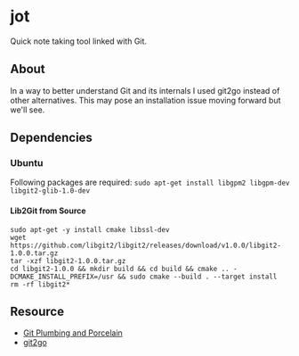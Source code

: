 # jot

Quick note taking tool linked with Git.

## About

In a way to better understand Git and its internals I used git2go instead of other alternatives. This may pose an installation issue moving forward but we'll see.

## Dependencies

### Ubuntu

Following packages are required: `sudo apt-get install libgpm2 libgpm-dev libgit2-glib-1.0-dev`

#### Lib2Git from Source

```
sudo apt-get -y install cmake libssl-dev
wget https://github.com/libgit2/libgit2/releases/download/v1.0.0/libgit2-1.0.0.tar.gz
tar -xzf libgit2-1.0.0.tar.gz
cd libgit2-1.0.0 && mkdir build && cd build && cmake .. -DCMAKE_INSTALL_PREFIX=/usr && sudo cmake --build . --target install
rm -rf libgit2*
```

## Resource

- [Git Plumbing and Porcelain](https://git-scm.com/book/en/v2/Git-Internals-Plumbing-and-Porcelain)
- [git2go](https://github.com/libgit2/git2go)
